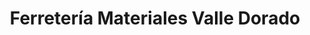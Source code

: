 ---
title: "Ferretería Materiales Valle Dorado"
url: /la-chorrera/ferreteria-materiales-valle-dorado/
shop: hardware
---